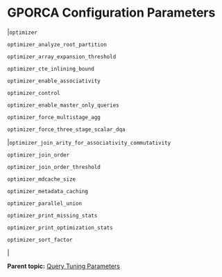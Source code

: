 # GPORCA Configuration Parameters 

|`optimizer`

 `optimizer_analyze_root_partition`

 `optimizer_array_expansion_threshold`

 `optimizer_cte_inlining_bound`

 `optimizer_enable_associativity`

 `optimizer_control`

 `optimizer_enable_master_only_queries`

 `optimizer_force_multistage_agg`

 `optimizer_force_three_stage_scalar_dqa`

|`optimizer_join_arity_for_associativity_commutativity`

 `optimizer_join_order`

 `optimizer_join_order_threshold`

 `optimizer_mdcache_size`

 `optimizer_metadata_caching`

 `optimizer_parallel_union`

 `optimizer_print_missing_stats`

 `optimizer_print_optimization_stats`

 `optimizer_sort_factor`

|

**Parent topic:** [Query Tuning Parameters](../topics/g-query-tuning-parameters.html)


